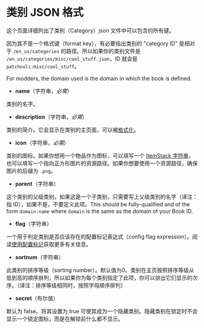 # 类别 JSON 格式

这个页面详细列出了类别（Category）json 文件中可以包含的所有键。

因为其不是一个格式键（format key），有必要指出类别的 "category ID" 是相对于 `/en_us/categories` 的路径。所以如果你的类别文件是 `/en_us/categories/misc/cool_stuff.json`，ID 就会是 `patchouli:misc/cool_stuff`。

For modders, the domain used is the domain in which the book is defined.

- **name**（字符串，*必需*）

类别的名字。

- **description**（字符串，*必需*）

类别的简介。它会显示在类别的主页面，可以被[格式化](/docs/patchouli-basics/text-formatting)。

- **icon**（字符串，*必需*）

类别的图标。如果你想用一个物品作为图标，可以填写一个 [ItemStack 字符串](/docs/patchouli-advanced/itemstack-format)，也可以填写一个指向正方形图片的资源路径。如果你想要使用一个资源路径，确保图片的后缀为 `.png`。

- **parent**（字符串）

这个类别的父级类别。如果这是一个子类别，只需要写上父级类别的名字（译注：指 ID），如果不是，不要定义此项。This should be fully-qualified and of the form `domain:name` where `domain` is the same as the domain of your Book ID.

- **flag**（字符串）

一个用于判定类别是否应该存在的配置标记表达式（config flag expression）。阅读[使用配置标记](/docs/patchouli-basics/config-gating)获取更多有关信息。

- **sortnum**（字符串）

此类别的排序等级（sorting number）。默认值为0。类别在主页按照排序等级从低到高的顺序排列，所以如果你为每个类别指定了此项，你可以排出它们显示的次序。（译注：排序等级相同时，按照字母顺序排列）

- **secret**（布尔值）

默认为 false。将其设置为 true 可使其成为一个隐藏类别。隐藏类别在锁定时不会显示一个锁定图标，而是在解锁前什么都不显示。
